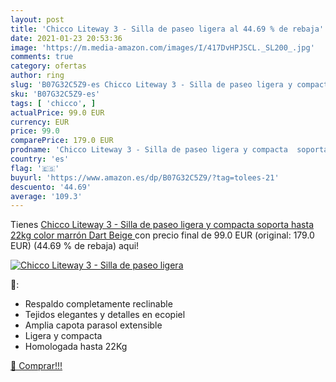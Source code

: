 ```yaml
---
layout: post
title: 'Chicco Liteway 3 - Silla de paseo ligera al 44.69 % de rebaja'
date: 2021-01-23 20:53:36
image: 'https://m.media-amazon.com/images/I/417DvHPJSCL._SL200_.jpg'
comments: true
category: ofertas
author: ring
slug: 'B07G32C5Z9-es Chicco Liteway 3 - Silla de paseo ligera y compacta...'
sku: 'B07G32C5Z9-es'
tags: [ 'chicco', ]
actualPrice: 99.0 EUR
currency: EUR
price: 99.0
comparePrice: 179.0 EUR
prodname: 'Chicco Liteway 3 - Silla de paseo ligera y compacta  soporta hasta 22kg  color marrón  Dart Beige '
country: 'es'
flag: '🇪🇸'
buyurl: 'https://www.amazon.es/dp/B07G32C5Z9/?tag=tolees-21'
descuento: '44.69'
average: '109.3'
---
```


Tienes [Chicco Liteway 3 - Silla de paseo ligera y compacta  soporta hasta 22kg  color marrón  Dart Beige ](https://www.amazon.es/dp/B07G32C5Z9/?tag=tolees-21) con precio final de  99.0 EUR (original: 179.0 EUR) (44.69 %  de rebaja) aqui!

[![Chicco Liteway 3 - Silla de paseo ligera](https://m.media-amazon.com/images/I/417DvHPJSCL._SL200_.jpg)](https://www.amazon.es/dp/B07G32C5Z9/?tag=tolees-21)

🔎:

- Respaldo completamente reclinable
- Tejidos elegantes y detalles en ecopiel
- Amplia capota parasol extensible
- Ligera y compacta
- Homologada hasta 22Kg

[🛒 Comprar!!!](https://www.amazon.es/dp/B07G32C5Z9/?tag=tolees-21)
